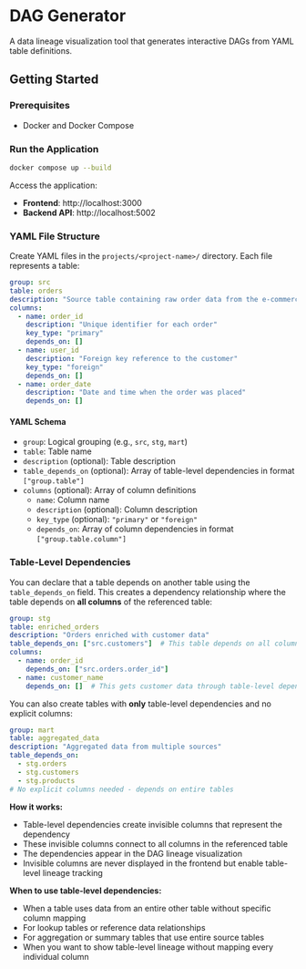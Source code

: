 # DAG Generator

A data lineage visualization tool that generates interactive DAGs from YAML table definitions.

## Getting Started

### Prerequisites
- Docker and Docker Compose

### Run the Application
```bash
docker compose up --build
```

Access the application:
- **Frontend**: http://localhost:3000
- **Backend API**: http://localhost:5002

### YAML File Structure

Create YAML files in the `projects/<project-name>/` directory. Each file represents a table:

```yaml
group: src
table: orders
description: "Source table containing raw order data from the e-commerce platform"
columns:
  - name: order_id
    description: "Unique identifier for each order"
    key_type: "primary"
    depends_on: []
  - name: user_id
    description: "Foreign key reference to the customer"
    key_type: "foreign"
    depends_on: []
  - name: order_date
    description: "Date and time when the order was placed"
    depends_on: []
```

#### YAML Schema
- `group`: Logical grouping (e.g., `src`, `stg`, `mart`)
- `table`: Table name
- `description` (optional): Table description
- `table_depends_on` (optional): Array of table-level dependencies in format `["group.table"]`
- `columns` (optional): Array of column definitions
  - `name`: Column name
  - `description` (optional): Column description  
  - `key_type` (optional): `"primary"` or `"foreign"`
  - `depends_on`: Array of column dependencies in format `["group.table.column"]`

### Table-Level Dependencies

You can declare that a table depends on another table using the `table_depends_on` field. This creates a dependency relationship where the table depends on **all columns** of the referenced table:

```yaml
group: stg
table: enriched_orders
description: "Orders enriched with customer data"
table_depends_on: ["src.customers"]  # This table depends on all columns in src.customers
columns:
  - name: order_id
    depends_on: ["src.orders.order_id"]
  - name: customer_name
    depends_on: []  # This gets customer data through table-level dependency
```

You can also create tables with **only** table-level dependencies and no explicit columns:

```yaml
group: mart
table: aggregated_data
description: "Aggregated data from multiple sources"
table_depends_on: 
  - stg.orders
  - stg.customers
  - stg.products
# No explicit columns needed - depends on entire tables
```

**How it works:**
- Table-level dependencies create invisible columns that represent the dependency
- These invisible columns connect to all columns in the referenced table
- The dependencies appear in the DAG lineage visualization
- Invisible columns are never displayed in the frontend but enable table-level lineage tracking

**When to use table-level dependencies:**
- When a table uses data from an entire other table without specific column mapping
- For lookup tables or reference data relationships
- For aggregation or summary tables that use entire source tables
- When you want to show table-level lineage without mapping every individual column

```